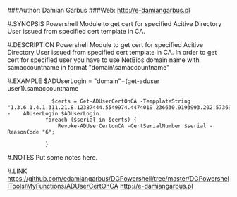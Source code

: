 ###Author: Damian Garbus
###Web: http://e-damiangarbus.pl

#.SYNOPSIS
Powershell Module to get cert for specified Acitive Directory User issued from specified cert template in CA.

#.DESCRIPTION
Powershell Module to get cert for specified Acitive Directory User issued from specified cert template in CA. In order to get cert for specified user
you have to use NetBios domain name with samaccountname in format "domain\samaccountname"

#.EXAMPLE
$ADUserLogin = "domain\"+(get-aduser user1).samaccountname



                  $certs = Get-ADUserCertOnCA -TempplateString "1.3.6.1.4.1.311.21.8.12387444.5549974.4474019.236630.9193993.202.5736924.13833188" -    ADUserLogin $ADUserLogin
                foreach ($serial in $certs) {
                    Revoke-ADUserCertonCA -CertSerialNumber $serial -ReasonCode "6";

                }
#.NOTES
Put some notes here.

#.LINK
https://github.com/edamiangarbus/DGPowershell/tree/master/DGPowershellTools/MyFunctions/ADUserCertOnCA
http://e-damiangarbus.pl
